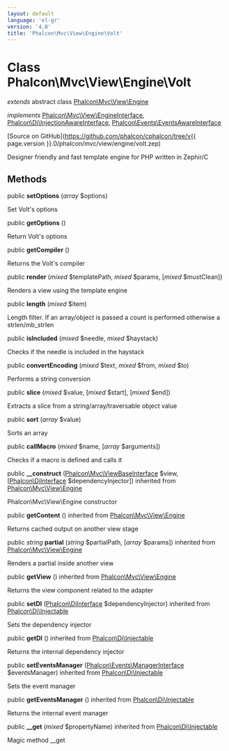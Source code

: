 ```yaml
---
layout: default
language: 'el-gr'
version: '4.0'
title: 'Phalcon\Mvc\View\Engine\Volt'
---
```

# Class **Phalcon\Mvc\View\Engine\Volt**

*extends* abstract class [Phalcon\Mvc\View\Engine](Phalcon_Mvc_View_Engine)

*implements* [Phalcon\Mvc\View\EngineInterface](Phalcon_Mvc_View_EngineInterface), [Phalcon\Di\InjectionAwareInterface](Phalcon_Di_InjectionAwareInterface), [Phalcon\Events\EventsAwareInterface](Phalcon_Events_EventsAwareInterface)

[Source on GitHub](https://github.com/phalcon/cphalcon/tree/v{{ page.version }}.0/phalcon/mvc/view/engine/volt.zep)

Designer friendly and fast template engine for PHP written in Zephir/C

## Methods

public **setOptions** (*array* $options)

Set Volt's options

public **getOptions** ()

Return Volt's options

public **getCompiler** ()

Returns the Volt's compiler

public **render** (*mixed* $templatePath, *mixed* $params, [*mixed* $mustClean])

Renders a view using the template engine

public **length** (*mixed* $item)

Length filter. If an array/object is passed a count is performed otherwise a strlen/mb_strlen

public **isIncluded** (*mixed* $needle, *mixed* $haystack)

Checks if the needle is included in the haystack

public **convertEncoding** (*mixed* $text, *mixed* $from, *mixed* $to)

Performs a string conversion

public **slice** (*mixed* $value, [*mixed* $start], [*mixed* $end])

Extracts a slice from a string/array/traversable object value

public **sort** (*array* $value)

Sorts an array

public **callMacro** (*mixed* $name, [*array* $arguments])

Checks if a macro is defined and calls it

public **__construct** ([Phalcon\Mvc\ViewBaseInterface](Phalcon_Mvc_ViewBaseInterface) $view, [[Phalcon\DiInterface](Phalcon_DiInterface) $dependencyInjector]) inherited from [Phalcon\Mvc\View\Engine](Phalcon_Mvc_View_Engine)

Phalcon\Mvc\View\Engine constructor

public **getContent** () inherited from [Phalcon\Mvc\View\Engine](Phalcon_Mvc_View_Engine)

Returns cached output on another view stage

public *string* **partial** (*string* $partialPath, [*array* $params]) inherited from [Phalcon\Mvc\View\Engine](Phalcon_Mvc_View_Engine)

Renders a partial inside another view

public **getView** () inherited from [Phalcon\Mvc\View\Engine](Phalcon_Mvc_View_Engine)

Returns the view component related to the adapter

public **setDI** ([Phalcon\DiInterface](Phalcon_DiInterface) $dependencyInjector) inherited from [Phalcon\Di\Injectable](Phalcon_Di_Injectable)

Sets the dependency injector

public **getDI** () inherited from [Phalcon\Di\Injectable](Phalcon_Di_Injectable)

Returns the internal dependency injector

public **setEventsManager** ([Phalcon\Events\ManagerInterface](Phalcon_Events_ManagerInterface) $eventsManager) inherited from [Phalcon\Di\Injectable](Phalcon_Di_Injectable)

Sets the event manager

public **getEventsManager** () inherited from [Phalcon\Di\Injectable](Phalcon_Di_Injectable)

Returns the internal event manager

public **__get** (*mixed* $propertyName) inherited from [Phalcon\Di\Injectable](Phalcon_Di_Injectable)

Magic method __get